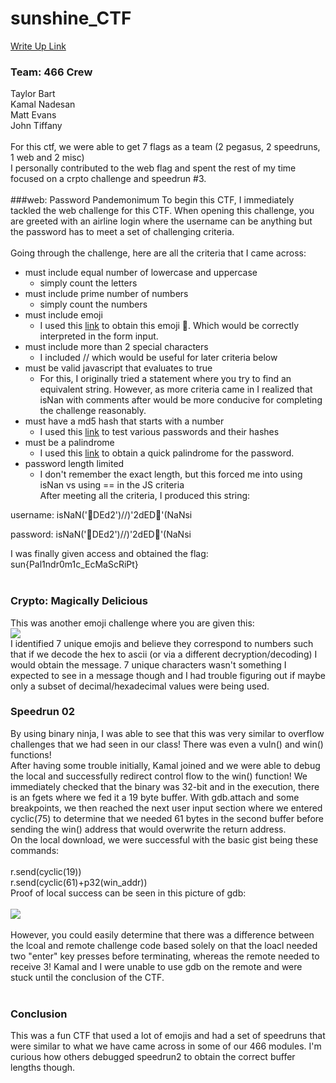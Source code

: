 # sunshine_CTF
[Write Up Link](https://github.com/tbart27/sunshine_CTF/blob/main/README.md)

### Team: 466 Crew
Taylor Bart<br>
Kamal Nadesan<br>
Matt Evans<br>
John Tiffany<br>
<br>
For this ctf, we were able to get 7 flags as a team (2 pegasus, 2 speedruns, 1 web and 2 misc)<br>
I personally contributed to the web flag and spent the rest of my time focused on a crpto challenge and speedrun #3.<br>
<br>
###web: Password Pandemonimum
To begin this CTF, I immediately tackled the web challenge for this CTF. When opening this challenge, you are greeted with an airline login where the username can be anything but the password has to meet a set of challenging criteria.<br>
<br>
Going through the challenge, here are all the criteria that I came across:<br>
- must include equal number of lowercase and uppercase<br>
  - simply count the letters
- must include prime number of numbers<br>
  - simply count the numbers
- must include emoji<br>
  - I used this [link](https://www.kirupa.com/html5/emoji.htm) to obtain this emoji 🍔. Which would be correctly interpreted in the form input.
- must include more than 2 special characters<br>
  - I included // which would be useful for later criteria below
- must be valid javascript that evaluates to true<br>
  - For this, I originally tried a statement where you try to find an equivalent string. However, as more criteria came in I realized that isNan with comments after would be more conducive for completing the challenge reasonably.<br>
- must have a md5 hash that starts with a number<br>
  - I used this [link](https://www.md5hashgenerator.com/) to test various passwords and their hashes
- must be a palindrome<br>
  - I used this [link](https://onlinetexttools.com/create-text-palindrome) to obtain a quick palindrome for the password.
- password length limited<br>
  - I don't remember the exact length, but this forced me into using isNan vs using == in the JS criteria<br>
After meeting all the criteria, I produced this string:<br>

username: isNaN('🍔DEd2')//)'2dED🍔'(NaNsi<br>

password: isNaN('🍔DEd2')//)'2dED🍔'(NaNsi<br>

I was finally given access and obtained the flag:<br>
sun{Pal1ndr0m1c_EcMaScRiPt}<br>
<br>
### Crypto: Magically Delicious
This was another emoji challenge where you are given this:<br>
![](https://github.com/tbart27/sunshine_CTF/blob/main/crypto1.PNG)<br>
I identified 7 unique emojis and believe they correspond to numbers such that if we decode the hex to ascii (or via a different decryption/decoding) I would obtain the message. 7 unique characters wasn't something I expected to see in a message though and I had trouble figuring out if maybe only a subset of decimal/hexadecimal values were being used.<br>
### Speedrun 02
By using binary ninja, I was able to see that this was very similar to overflow challenges that we had seen in our class! There was even a vuln() and win() functions!<br>
After having some trouble initially, Kamal joined and we were able to debug the local and successfully redirect control flow to the win() function! We immediately checked that the binary was 32-bit and in the execution, there is an fgets where we fed it a 19 byte buffer. With gdb.attach and some breakpoints, we then reached the next user input section where we entered cyclic(75) to determine that we needed 61 bytes in the second buffer before sending the win() address that would overwrite the return address.<br>
On the local download, we were successful with the basic gist being these commands:<br>
<br>
r.send(cyclic(19))<br>
r.send(cyclic(61)+p32(win_addr))<br>
Proof of local success can be seen in this picture of gdb:<br>
<br>
![](https://github.com/tbart27/sunshine_CTF/blob/main/speedrun1.png)<br>
<br>
However, you could easily determine that there was a difference between the lcoal and remote challenge code based solely on that the loacl needed two "enter" key presses before terminating, whereas the remote needed to receive 3! Kamal and I were unable to use gdb on the remote and were stuck until the conclusion of the CTF.<br>
<br>
### Conclusion
This was a fun CTF that used a lot of emojis and had a set of speedruns that were similar to what we have came across in some of our 466 modules. I'm curious how others debugged speedrun2 to obtain the correct buffer lengths though.

